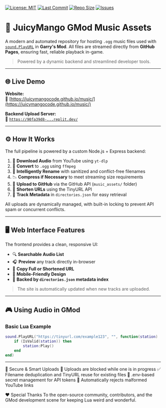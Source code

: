 [![License: MIT](https://img.shields.io/badge/License-MIT-green.svg)](LICENSE)
[![Last Commit](https://img.shields.io/github/last-commit/JuicyMangoCode/music?color=blue)](https://github.com/JuicyMangoCode/music/commits/main)
[![Repo Size](https://img.shields.io/github/repo-size/JuicyMangoCode/music?color=orange)](https://github.com/JuicyMangoCode/music)
[![Issues](https://img.shields.io/github/issues/JuicyMangoCode/music?color=purple)](https://github.com/JuicyMangoCode/music/issues)

# 🎵 JuicyMango GMod Music Assets

A modern and automated repository for hosting `.ogg` music files used with [`sound.PlayURL`](https://wiki.facepunch.com/gmod/sound.PlayURL) in **Garry's Mod**. All files are streamed directly from **GitHub Pages**, ensuring fast, reliable playback in-game.

> Powered by a dynamic backend and streamlined developer tools.

---

## 🌐 Live Demo

**Website:**  
🔗 [https://juicymangocode.github.io/music/](https://juicymangocode.github.io/music/)

**Backend Upload Server:**  
🔗 [`https://90fa39d8-...replit.dev/`](https://90fa39d8-1c84-4210-a37d-b8ac10d057eb-00-1r97ja0zizqg4.pike.replit.dev/)

---

## ⚙️ How It Works

The full pipeline is powered by a custom Node.js + Express backend:

1. 🎥 **Download Audio** from YouTube using `yt-dlp`
2. 🔄 **Convert** to `.ogg` using `ffmpeg`
3. 🧠 **Intelligently Rename** with sanitized and conflict-free filenames
4. 📉 **Compress if Necessary** to meet streaming size requirements
5. 🚀 **Upload to GitHub** via the GitHub API (`music_assets/` folder)
6. 🔗 **Shorten URLs** using the TinyURL API
7. 📁 **Track Metadata** in `directories.json` for easy retrieval

All uploads are dynamically managed, with built-in locking to prevent API spam or concurrent conflicts.

---

## 🖥️ Web Interface Features

The frontend provides a clean, responsive UI:

- 🔍 **Searchable Audio List**
- 🎧 **Preview** any track directly in-browser
- 🔗 **Copy Full or Shortened URL**
- 📱 **Mobile-Friendly Design**
- 🧠 **Backed by `directories.json` metadata index**

> The site is automatically updated when new tracks are uploaded.

---

## 🎮 Using Audio in GMod

### Basic Lua Example
```lua
sound.PlayURL("https://tinyurl.com/example123", "", function(station)
    if (IsValid(station)) then
        station:Play()
    end
end)
```
---

🔐 Secure & Smart Uploads
🧩 Uploads are blocked while one is in progress
✅ Filename deduplication and TinyURL reuse for existing files
🔐 .env-based secret management for API tokens
🚫 Automatically rejects malformed YouTube links

❤️ Special Thanks
To the open-source community, contributors, and the GMod development scene for keeping Lua weird and wonderful.
